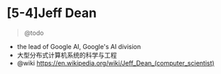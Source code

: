 # [5-4]Jeff Dean

> @todo

- the lead of Google AI, Google's AI division
- 大型分布式计算机系统的科学与工程
- @wiki <https://en.wikipedia.org/wiki/Jeff_Dean_(computer_scientist)>